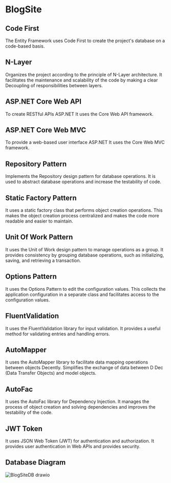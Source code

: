 # BlogSite

**Code First**
---
The Entity Framework uses Code First to create the project's database on a code-based basis.

**N-Layer**
---
Organizes the project according to the principle of N-Layer architecture. It facilitates the maintenance and scalability of the code by making a clear Decoupling of responsibilities between layers.

**ASP.NET Core Web API**
---
To create RESTful APIs ASP.NET It uses the Core Web API framework.

**ASP.NET Core Web MVC**
---
To provide a web-based user interface ASP.NET It uses the Core Web MVC framework.

**Repository Pattern**
---
Implements the Repository design pattern for database operations. It is used to abstract database operations and increase the testability of code.

**Static Factory Pattern**
---
It uses a static factory class that performs object creation operations. This makes the object creation process centralized and makes the code more readable and easier to maintain.

**Unit Of Work Pattern**
---
It uses the Unit of Work design pattern to manage operations as a group. It provides consistency by grouping database operations, such as initializing, saving, and retrieving a transaction.

**Options Pattern**
---
It uses the Options Pattern to edit the configuration values. This collects the application configuration in a separate class and facilitates access to the configuration values.

**FluentValidation**
---
It uses the FluentValidation library for input validation. It provides a useful method for validating entries and handling errors.

**AutoMapper**
---
It uses the AutoMapper library to facilitate data mapping operations between objects Decently. Simplifies the exchange of data between D Dec (Data Transfer Objects) and model objects.

**AutoFac**
---
It uses the AutoFac library for Dependency Injection. It manages the process of object creation and solving dependencies and improves the testability of the code.

**JWT Token**
---
It uses JSON Web Token (JWT) for authentication and authorization. It provides user authentication in Web APIs and provides security.

**Database Diagram**
---
![BlogSiteDB drawio](https://github.com/Serhatkacmaz/.Net7-ClassicalArchitecture-BlogSite/assets/56757412/503c68bf-29d0-4bec-8069-95e826ac9a17)

